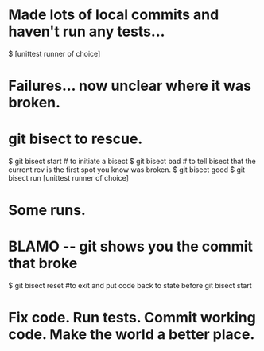 # Made lots of local commits and haven't run any tests...
$ [unittest runner of choice]
# Failures... now unclear where it was broken.

# git bisect to rescue.
$ git bisect start # to initiate a bisect
$ git bisect bad   # to tell bisect that the current rev is the first spot you know was broken.
$ git bisect good <some tag or rev that you knew was working>
$ git bisect run [unittest runner of choice]
# Some runs.
# BLAMO -- git shows you the commit that broke
$ git bisect reset #to exit and put code back to state before git bisect start
# Fix code. Run tests. Commit working code. Make the world a better place.

